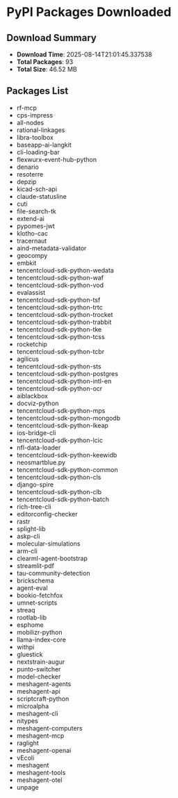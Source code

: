 # PyPI Packages Downloaded

## Download Summary
- **Download Time**: 2025-08-14T21:01:45.337538
- **Total Packages**: 93
- **Total Size**: 46.52 MB

## Packages List
- rf-mcp
- cps-impress
- all-nodes
- rational-linkages
- libra-toolbox
- baseapp-ai-langkit
- cli-loading-bar
- flexwurx-event-hub-python
- denario
- resoterre
- depzip
- kicad-sch-api
- claude-statusline
- cuti
- file-search-tk
- extend-ai
- pypomes-jwt
- klotho-cac
- tracernaut
- aind-metadata-validator
- geocompy
- embkit
- tencentcloud-sdk-python-wedata
- tencentcloud-sdk-python-waf
- tencentcloud-sdk-python-vod
- evalassist
- tencentcloud-sdk-python-tsf
- tencentcloud-sdk-python-trtc
- tencentcloud-sdk-python-trocket
- tencentcloud-sdk-python-trabbit
- tencentcloud-sdk-python-tke
- tencentcloud-sdk-python-tcss
- rocketchip
- tencentcloud-sdk-python-tcbr
- agilicus
- tencentcloud-sdk-python-sts
- tencentcloud-sdk-python-postgres
- tencentcloud-sdk-python-intl-en
- tencentcloud-sdk-python-ocr
- aiblackbox
- docviz-python
- tencentcloud-sdk-python-mps
- tencentcloud-sdk-python-mongodb
- tencentcloud-sdk-python-lkeap
- ios-bridge-cli
- tencentcloud-sdk-python-lcic
- nfl-data-loader
- tencentcloud-sdk-python-keewidb
- neosmartblue.py
- tencentcloud-sdk-python-common
- tencentcloud-sdk-python-cls
- django-spire
- tencentcloud-sdk-python-clb
- tencentcloud-sdk-python-batch
- rich-tree-cli
- editorconfig-checker
- rastr
- splight-lib
- askp-cli
- molecular-simulations
- arm-cli
- clearml-agent-bootstrap
- streamlit-pdf
- tau-community-detection
- brickschema
- agent-eval
- bookio-fetchfox
- umnet-scripts
- streaq
- rootlab-lib
- esphome
- mobilizr-python
- llama-index-core
- withpi
- gluestick
- nextstrain-augur
- punto-switcher
- model-checker
- meshagent-agents
- meshagent-api
- scriptcraft-python
- microalpha
- meshagent-cli
- nitypes
- meshagent-computers
- meshagent-mcp
- raglight
- meshagent-openai
- vEcoli
- meshagent
- meshagent-tools
- meshagent-otel
- unpage
